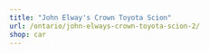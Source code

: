 ```yaml
---
title: "John Elway's Crown Toyota Scion"
url: /ontario/john-elways-crown-toyota-scion-2/
shop: car
---
```

